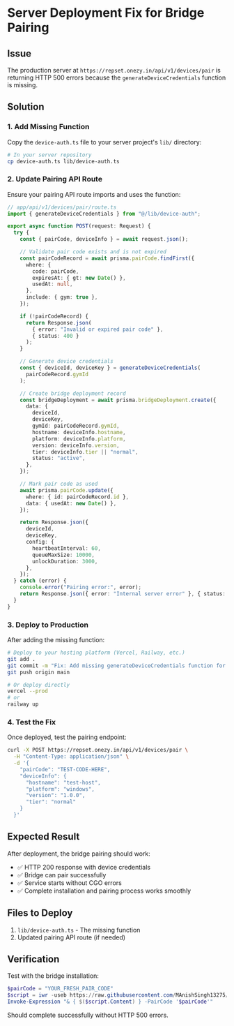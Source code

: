 # Server Deployment Fix for Bridge Pairing

## Issue

The production server at `https://repset.onezy.in/api/v1/devices/pair` is returning HTTP 500 errors because the `generateDeviceCredentials` function is missing.

## Solution

### 1. Add Missing Function

Copy the `device-auth.ts` file to your server project's `lib/` directory:

```bash
# In your server repository
cp device-auth.ts lib/device-auth.ts
```

### 2. Update Pairing API Route

Ensure your pairing API route imports and uses the function:

```typescript
// app/api/v1/devices/pair/route.ts
import { generateDeviceCredentials } from "@/lib/device-auth";

export async function POST(request: Request) {
  try {
    const { pairCode, deviceInfo } = await request.json();

    // Validate pair code exists and is not expired
    const pairCodeRecord = await prisma.pairCode.findFirst({
      where: {
        code: pairCode,
        expiresAt: { gt: new Date() },
        usedAt: null,
      },
      include: { gym: true },
    });

    if (!pairCodeRecord) {
      return Response.json(
        { error: "Invalid or expired pair code" },
        { status: 400 }
      );
    }

    // Generate device credentials
    const { deviceId, deviceKey } = generateDeviceCredentials(
      pairCodeRecord.gymId
    );

    // Create bridge deployment record
    const bridgeDeployment = await prisma.bridgeDeployment.create({
      data: {
        deviceId,
        deviceKey,
        gymId: pairCodeRecord.gymId,
        hostname: deviceInfo.hostname,
        platform: deviceInfo.platform,
        version: deviceInfo.version,
        tier: deviceInfo.tier || "normal",
        status: "active",
      },
    });

    // Mark pair code as used
    await prisma.pairCode.update({
      where: { id: pairCodeRecord.id },
      data: { usedAt: new Date() },
    });

    return Response.json({
      deviceId,
      deviceKey,
      config: {
        heartbeatInterval: 60,
        queueMaxSize: 10000,
        unlockDuration: 3000,
      },
    });
  } catch (error) {
    console.error("Pairing error:", error);
    return Response.json({ error: "Internal server error" }, { status: 500 });
  }
}
```

### 3. Deploy to Production

After adding the missing function:

```bash
# Deploy to your hosting platform (Vercel, Railway, etc.)
git add .
git commit -m "Fix: Add missing generateDeviceCredentials function for bridge pairing"
git push origin main

# Or deploy directly
vercel --prod
# or
railway up
```

### 4. Test the Fix

Once deployed, test the pairing endpoint:

```bash
curl -X POST https://repset.onezy.in/api/v1/devices/pair \
  -H "Content-Type: application/json" \
  -d '{
    "pairCode": "TEST-CODE-HERE",
    "deviceInfo": {
      "hostname": "test-host",
      "platform": "windows",
      "version": "1.0.0",
      "tier": "normal"
    }
  }'
```

## Expected Result

After deployment, the bridge pairing should work:

- ✅ HTTP 200 response with device credentials
- ✅ Bridge can pair successfully
- ✅ Service starts without CGO errors
- ✅ Complete installation and pairing process works smoothly

## Files to Deploy

1. `lib/device-auth.ts` - The missing function
2. Updated pairing API route (if needed)

## Verification

Test with the bridge installation:

```powershell
$pairCode = "YOUR_FRESH_PAIR_CODE"
$script = iwr -useb https://raw.githubusercontent.com/MAnishSingh13275/repset_bridge/main/scripts/install-bridge.ps1
Invoke-Expression "& { $($script.Content) } -PairCode '$pairCode'"
```

Should complete successfully without HTTP 500 errors.
